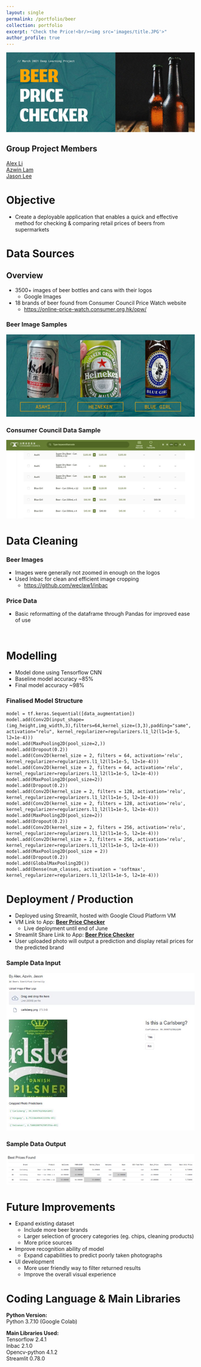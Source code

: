 ```yaml
---
layout: single
permalink: /portfolio/beer
collection: portfolio
excerpt: "Check the Price!<br/><img src='images/title.JPG'>"
author_profile: true
---
```



![title](images/title.JPG)

## Group Project Members

[Alex Li](https://github.com/ahhhlexli "Alex Li's GitHub")\
[Azwin Lam](https://github.com/azwinlam "Azwin Lam's GitHub")\
[Jason Lee](https://github.com/lhwj0619 "Jason Lee's GitHub")

# Objective

- Create a deployable application that enables a quick and effective method for checking & comparing retail prices of beers from supermarkets

# Data Sources 
## Overview

- 3500+ images of beer bottles and cans with their logos 
  - Google Images 
- 18 brands of beer found from Consumer Council Price Watch website 
  - https://online-price-watch.consumer.org.hk/opw/

### Beer Image Samples

![Sample Beer](images/beer_sample.JPG)

### Consumer Council Data Sample
![Sample Consumer Council](images/consumer_sample.jpg)

# Data Cleaning
### Beer Images
- Images were generally not zoomed in enough on the logos
- Used Inbac for clean and efficient image cropping
   - https://github.com/weclaw1/inbac
### Price Data
- Basic reformatting of the dataframe through Pandas for improved ease of use  
<p>&nbsp;</p>
 

# Modelling
- Model done using Tensorflow CNN
- Baseline model accuracy ~85%
- Final model accuracy ~98%

### Finalised Model Structure
```
model = tf.keras.Sequential([data_augmentation])
model.add(Conv2D(input_shape=(img_height,img_width,3),filters=64,kernel_size=(3,3),padding="same", activation="relu", kernel_regularizer=regularizers.l1_l2(l1=1e-5, l2=1e-4)))
model.add(MaxPooling2D(pool_size=2,)) 
model.add(Dropout(0.2))
model.add(Conv2D(kernel_size = 2, filters = 64, activation='relu', kernel_regularizer=regularizers.l1_l2(l1=1e-5, l2=1e-4)))
model.add(Conv2D(kernel_size = 2, filters = 64, activation='relu', kernel_regularizer=regularizers.l1_l2(l1=1e-5, l2=1e-4)))
model.add(MaxPooling2D(pool_size=2))
model.add(Dropout(0.2))
model.add(Conv2D(kernel_size = 2, filters = 128, activation='relu', kernel_regularizer=regularizers.l1_l2(l1=1e-5, l2=1e-4)))
model.add(Conv2D(kernel_size = 2, filters = 128, activation='relu', kernel_regularizer=regularizers.l1_l2(l1=1e-5, l2=1e-4)))
model.add(MaxPooling2D(pool_size=2))
model.add(Dropout(0.2))
model.add(Conv2D(kernel_size = 2, filters = 256, activation='relu', kernel_regularizer=regularizers.l1_l2(l1=1e-5, l2=1e-4)))
model.add(Conv2D(kernel_size = 2, filters = 256, activation='relu', kernel_regularizer=regularizers.l1_l2(l1=1e-5, l2=1e-4)))
model.add(MaxPooling2D(pool_size = 2))
model.add(Dropout(0.2))
model.add(GlobalMaxPooling2D())
model.add(Dense(num_classes, activation = 'softmax', kernel_regularizer=regularizers.l1_l2(l1=1e-5, l2=1e-4)))
```


# Deployment / Production
- Deployed using Streamlit, hosted with Google Cloud Platform VM
- VM Link to App: **[Beer Price Checker](https://tinyurl.com/beerpricechecker "Beer Price Checker")**
  - Live deployment until end of June 
- Streamlit Share Link to App: **[Beer Price Checker](https://share.streamlit.io/ahhhlexli/beer-price-checker/main/streamlitshare_main.py "Beer Price Checker")** 
- User uploaded photo will output a prediction and display retail prices for the predicted brand

### Sample Data Input
![Sample Data Input](images/data_input.JPG)
### Sample Data Output
![Sample Data Output](images/data_output.JPG)
# Future Improvements 
- Expand existing dataset 
  - Include more beer brands
  - Larger selection of grocery categories (eg. chips, cleaning products)
  - More price sources
- Improve recognition ability of model
  - Expand capabilities to predict poorly taken photographs
- UI development
  - More user friendly way to filter returned results
  - Improve the overall visual experience

# Coding Language & Main Libraries

**Python Version:**  
Python 3.7.10 (Google Colab)

**Main Libraries Used:**  
Tensorflow 2.4.1  
Inbac 2.1.0  
Opencv-python  4.1.2  
Streamlit 0.78.0






